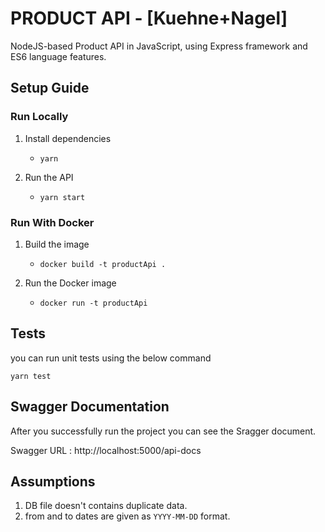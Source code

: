 # PRODUCT API - [Kuehne+Nagel]

NodeJS-based Product API in JavaScript, using Express framework and ES6 language features.

## Setup Guide

### Run Locally

1. Install dependencies
    - ```yarn```

2. Run the API
    - ```yarn start```

### Run With Docker

1. Build the image
    - ```docker build -t productApi .```

2. Run the Docker image
    - ```docker run -t productApi```

## Tests

you can run unit tests using the below command

```yarn test```

## Swagger Documentation

After you successfully run the project you can see the Sragger document.

Swagger URL : http://localhost:5000/api-docs

## Assumptions

1. DB file doesn't contains duplicate data.
2. from and to dates are given as ```YYYY-MM-DD``` format.
